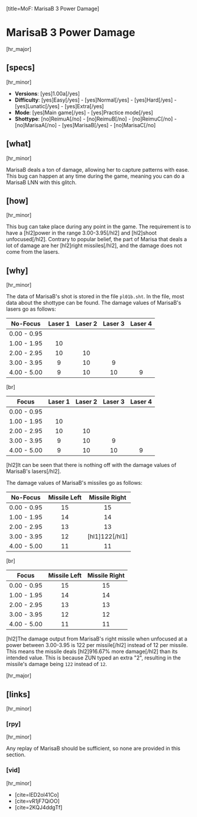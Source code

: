 [title=MoF: MarisaB 3 Power Damage]
# MarisaB 3 Power Damage
[hr_major]

## [specs]
[hr_minor]  

* **Versions**: [yes]1.00a[/yes] 
* **Difficulty**: [yes]Easy[/yes] - [yes]Normal[/yes] - [yes]Hard[/yes] - [yes]Lunatic[/yes] - [yes]Extra[/yes]
* **Mode**: [yes]Main game[/yes] - [yes]Practice mode[/yes]
* **Shottype**: [no]ReimuA[/no] - [no]ReimuB[/no] - [no]ReimuC[/no] - [no]MarisaA[/no] - [yes]MarisaB[/yes] - [no]MarisaC[/no]

## [what]
[hr_minor]

MarisaB deals a ton of damage, allowing her to capture patterns with ease. This bug can happen at any time during the game, meaning you can do a MarisaB LNN with this glitch.

## [how]
[hr_minor]

This bug can take place during any point in the game. The requirement is to have a [hl2]power in the range 3.00-3.95[/hl2] and [hl2]shoot unfocused[/hl2]. Contrary to popular belief, the part of Marisa that deals a lot of damage are her [hl2]right missiles[/hl2], and the damage does not come from the lasers. 

## [why]
[hr_minor]

The data of MarisaB's shot is stored in the file ``pl01b.sht``. In the file, most data about the shottype can be found. The damage values of MarisaB's lasers go as follows:

|   No-Focus  | Laser 1 | Laser 2 | Laser 3 | Laser 4 |
|:-----------:|:-------:|:-------:|:-------:|:-------:|
| 0.00 - 0.95 |         |         |         |         |
| 1.00 - 1.95 |    10   |         |         |         |
| 2.00 - 2.95 |    10   |    10   |         |         |
| 3.00 - 3.95 |    9    |    10   |    9    |         |
| 4.00 - 5.00 |    9    |    10   |    10   |    9    |
[br]

|    Focus    | Laser 1 | Laser 2 | Laser 3 | Laser 4 |
|:-----------:|:-------:|:-------:|:-------:|:-------:|
| 0.00 - 0.95 |         |         |         |         |
| 1.00 - 1.95 |    10   |         |         |         |
| 2.00 - 2.95 |    10   |    10   |         |         |
| 3.00 - 3.95 |    9    |    10   |    9    |         |
| 4.00 - 5.00 |    9    |    10   |    10   |    9    |

[hl2]It can be seen that there is nothing off with the damage values of MarisaB's lasers[/hl2].

The damage values of MarisaB's missiles go as follows:

|   No-Focus  | Missile Left | Missile Right |
|:-----------:|:------------:|:-------------:|             
| 0.00 - 0.95 |      15      |      15       |           
| 1.00 - 1.95 |      14      |      14       |           
| 2.00 - 2.95 |      13      |      13       |             
| 3.00 - 3.95 |      12      |[hl1]122[/hl1] |            
| 4.00 - 5.00 |      11      |      11       |             
[br]

|     Focus     | Missile Left | Missile Right|
|:-------------:|:------------:|:------------:|
|  0.00 - 0.95  |      15      |      15      |
|  1.00 - 1.95  |      14      |      14      |
|  2.00 - 2.95  |      13      |      13      |
|  3.00 - 3.95  |      12      |      12      |
|  4.00 - 5.00  |      11      |      11      |

[hl2]The damage output from MarisaB's right missile when unfocused at a power between 3.00-3.95 is 122 per missile[/hl2] instead of 12 per missile. This means the missile deals [hl2]916.67% more damage[/hl2] than its intended value. This is because ZUN typed an extra "2", resulting in the missile's damage being ``122`` instead of ``12``.

[hr_major]
## [links]
[hr_minor]
### [rpy]
[hr_minor]

Any replay of MarisaB should be sufficient, so none are provided in this section.

### [vid]
[hr_minor]

+ [cite=lED2ol41Co]
+ [cite=vR1jF7QiOO]
+ [cite=2KQJ4ddgTf]
